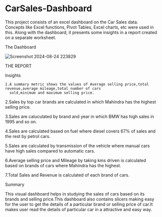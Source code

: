 # CarSales-Dashboard
This project consists of an excel dashboard on the Car Sales data. Concepts like Excel functions, Pivot Tables, Excel charts, etc were used in this. Along with the dashboard, it presents some insights in a report created on a separate worksheet.

The Dashboard

![Screenshot 2024-08-24 223829](https://github.com/user-attachments/assets/f0ea1d65-d546-4b2f-ab8a-bd0a54b7d368)

THE REPORT

Insights

    1.A summary metric shows the values of Average selling price,total revenue,average mileage,total number of cars 
      sold,minimum and maximum selling price.

2.Sales by top car brands are calculated in which Mahindra has the highest selling price.

3.Sales are caluculated by brand and year in which BMW has high sales in 1995 and so on.

4.Sales are calculated based on fuel where diesel covers 67% of sales and the rest by petrol cars.

5.Sales are calculated by transmission of the vehicle where manual cars have high sales compared to automatic cars.

6.Average selling price and Mileage by taking kms driven is calculated based on brands of cars where Mahindra has the highest.

7.Total Sales and Revenue is calculated of each brand of cars.



Summary

This visual dashboard helps in studying the sales of cars based on its brands and selling price.This dashboard also contains slicers making easy for the user to get the details of a particular brand or selling price of car.It makes user  read the details of particular car in a attractive and easy way.



